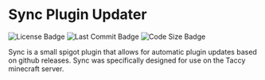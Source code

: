 # Sync Plugin Updater
![License Badge](https://img.shields.io/github/license/TaccyMC/Sync?color=blue&style=for-the-badge)
![Last Commit Badge](https://img.shields.io/github/last-commit/TaccyMC/Sync?style=for-the-badge)
![Code Size Badge](https://img.shields.io/github/repo-size/TaccyMC/Sync?color=yellow&style=for-the-badge)

Sync is a small spigot plugin that allows for automatic plugin updates based on github releases. Sync was specifically designed for use on the Taccy minecraft server.
